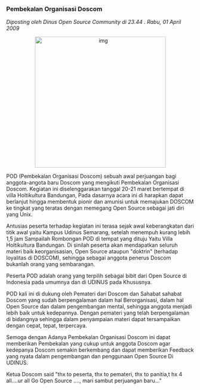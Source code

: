 ### Pembekalan Organisasi Doscom
_Diposting oleh Dinus Open Source Community di 23.44 . Rabu, 01 April 2009_

<div align="center">
	<img src="./posts/2009-04-01-pembekalan-organisasi-doscom/P3220226.JPG" height="350px" alt="img">
</div> 

POD (Pembekalan Organisasi Doscom) sebuah awal perjuangan bagi anggota-angota baru Doscom yang mengikuti Pembekalan Organisasi Doscom.
Kegiatan ini diselenggarakan tanggal 20-21 maret bertempat di villa Holtikultura Bandungan, Pada dasarnya acara ini di harapkan dapat berlanjut hingga membentuk pionir dan amunisi untuk memajukan DOSCOM ke tingkat yang teratas dengan memegang Open Source sebagai jati diri yang Unix.

Antusias peserta terhadap kegiatan ini terasa sejak awal keberangkatan dari titik awal yaitu Kampus Udinus Semarang, setelah menempuh kurang lebih 1,5 jam Sampailah Rombongan POD di tempat yang dituju Yaitu Villa Holtikultura Bandungan. Di sinilah peserta akan mendapatkan seluruh materi baik keorganisasian, Open Source ataupun "doktrin" (terhadap loyalitas di DOSCOM), sehingga sebagai anggota penerus Doscom bukanlah orang yang sembarangan.

Peserta POD adalah orang yang terpilih sebagai bibit dari Open Source di Indonesia pada umumnya dan di UDINUS pada Khususnya.

POD kali ini di dukung oleh Pemateri dari Doscom dan Sahabat sahabat Doscom yang sudah berpengalaman dalam hal Berorganisasi, dalam hal Open Source dan dalam pengembangan mental, sehingga anggota menjadi lebih baik untuk kedepannya.
Dengan pemateri yang telah berpengalaman di bidangnya sehingga dalam penyampaian materi dapat tersampaikan dengan cepat, tepat, terpercaya.

Semoga dengan Adanya Pembekalan Organisasi Doscom ini dapat memberikan Pembekalan yang cukup untuk anggota Doscom agar kedepanya Doscom semakin berkembang dan dapat memberikan Feedback yang nyata dalam pengembangan dan penggunaan Open Source Di UDINUS.

Ketua Doscom said "thx to peserta, thx to pemateri, thx to panitia,t hx 4 all....ur all Go Open Source ...., mari sambut perjuangan baru..."
